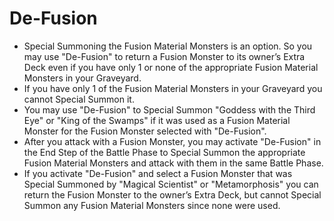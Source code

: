 # De-Fusion

*   Special Summoning the Fusion Material Monsters is an option. So you may use "De-Fusion" to return a Fusion Monster to its owner’s Extra Deck even if you have only 1 or none of the appropriate Fusion Material Monsters in your Graveyard.
*   If you have only 1 of the Fusion Material Monsters in your Graveyard you cannot Special Summon it.
*   You may use "De-Fusion" to Special Summon "Goddess with the Third Eye" or "King of the Swamps" if it was used as a Fusion Material Monster for the Fusion Monster selected with "De-Fusion".
*   After you attack with a Fusion Monster, you may activate "De-Fusion" in the End Step of the Battle Phase to Special Summon the appropriate Fusion Material Monsters and attack with them in the same Battle Phase.
*   If you activate "De-Fusion" and select a Fusion Monster that was Special Summoned by "Magical Scientist" or "Metamorphosis" you can return the Fusion Monster to the owner’s Extra Deck, but cannot Special Summon any Fusion Material Monsters since none were used.
